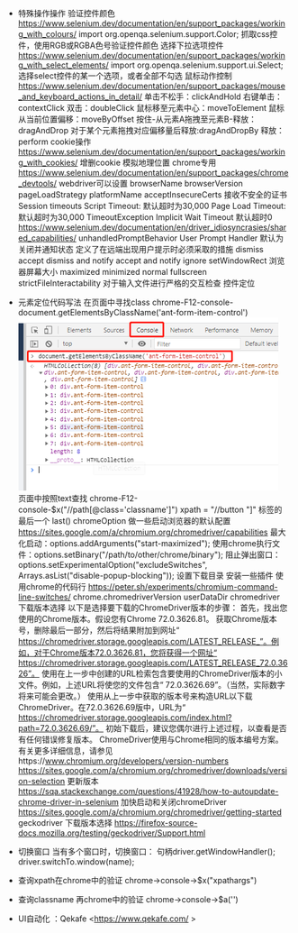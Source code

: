 - 特殊操作操作
	验证控件颜色
		https://www.selenium.dev/documentation/en/support_packages/working_with_colours/
		import org.openqa.selenium.support.Color;
		抓取css控件，使用RGB或RGBA色号验证控件颜色
	选择下拉选项控件
		https://www.selenium.dev/documentation/en/support_packages/working_with_select_elements/
		import org.openqa.selenium.support.ui.Select;
		选择select控件的某一个选项，或者全部不勾选
	鼠标动作控制
		https://www.selenium.dev/documentation/en/support_packages/mouse_and_keyboard_actions_in_detail/
		单击不松手：clickAndHold
		右键单击：contextClick
		双击：doubleClick
		鼠标移至元素中心：moveToElement
		鼠标从当前位置偏移：moveByOffset
		按住-从元素A拖拽至元素B-释放：dragAndDrop
		对于某个元素拖拽对应偏移量后释放:dragAndDropBy
		释放：perform
	cookie操作
		https://www.selenium.dev/documentation/en/support_packages/working_with_cookies/
		增删cookie
	模拟地理位置
		chrome专用
		https://www.selenium.dev/documentation/en/support_packages/chrome_devtools/
	webdriver可以设置
		browserName
		browserVersion
		pageLoadStrategy
		platformName
		acceptInsecureCerts
			接收不安全的证书
		Session timeouts
			Script Timeout:
				默认超时为30,000
			Page Load Timeout:
				默认超时为30,000
				TimeoutException
			Implicit Wait Timeout
				默认超时0
		https://www.selenium.dev/documentation/en/driver_idiosyncrasies/shared_capabilities/
		unhandledPromptBehavior
			User Prompt Handler
			默认为关闭并通知状态
			定义了在远端出现用户提示时必须采取的措施
				dismiss
				accept
				dismiss and notify
				accept and notify
				ignore
		setWindowRect
			浏览器屏幕大小
			maximized
			minimized
			normal
			fullscreen
		strictFileInteractability
			对于输入文件进行严格的交互检查
控件定位
- 元素定位代码写法
	在页面中寻找class
		chrome-F12-console-document.getElementsByClassName('ant-form-item-control')
![avatar](./pic/selenium1.png)		
	页面中按照text查找
	    chrome-F12-console-$x("//path[@class='classname']")
		xpath = "//button
		"]"
		标签的最后一个 last()
chromeOption
	做一些启动浏览器的默认配置
	https://sites.google.com/a/chromium.org/chromedriver/capabilities
	最大化启动：options.addArguments("start-maximized");
	使用chrome执行文件：options.setBinary("/path/to/other/chrome/binary");
	阻止弹出窗口：options.setExperimentalOption("excludeSwitches",
    Arrays.asList("disable-popup-blocking"));
	设置下载目录
	安装一些插件
	使用chrome的代码行
		https://peter.sh/experiments/chromium-command-line-switches/
	chrome.chromedriverVersion
	userDataDir
chromedriver
	下载版本选择
		以下是选择要下载的ChromeDriver版本的步骤：
首先，找出您使用的Chrome版本。假设您有Chrome 72.0.3626.81。
获取Chrome版本号，删除最后一部分，然后将结果附加到网址“ https://chromedriver.storage.googleapis.com/LATEST_RELEASE_”。例如，对于Chrome版本72.0.3626.81，您将获得一个网址“ https://chromedriver.storage.googleapis.com/LATEST_RELEASE_72.0.3626”。
使用在上一步中创建的URL检索包含要使用的ChromeDriver版本的小文件。例如，上述URL将使您的文件包含“ 72.0.3626.69”。（当然，实际数字将来可能会更改。）
使用从上一步中获取的版本号来构造URL以下载ChromeDriver。在72.0.3626.69版中，URL为“ https://chromedriver.storage.googleapis.com/index.html?path=72.0.3626.69/”。
初始下载后，建议您偶尔进行上述过程，以查看是否有任何错误修复版本。
		ChromeDriver使用与Chrome相同的版本编号方案。有关更多详细信息，请参见https://www.chromium.org/developers/version-numbers
		https://sites.google.com/a/chromium.org/chromedriver/downloads/version-selection
	更新版本
		https://sqa.stackexchange.com/questions/41928/how-to-autoupdate-chrome-driver-in-selenium
	加快启动和关闭chromeDriver
		https://sites.google.com/a/chromium.org/chromedriver/getting-started
geckodriver
	下载版本选择
		https://firefox-source-docs.mozilla.org/testing/geckodriver/Support.html		
- 切换窗口
 当有多个窗口时，切换窗口：
 句柄driver.getWindowHandler();
 driver.switchTo.window(name);
 
- 查询xpath在chrome中的验证
 chrome->console->$x("xpathargs")
- 查询classname 再chrome中的验证
 chrome->console->$a('')
 
- UI自动化 ：Qekafe
	<https://www.qekafe.com/	>
		
	
